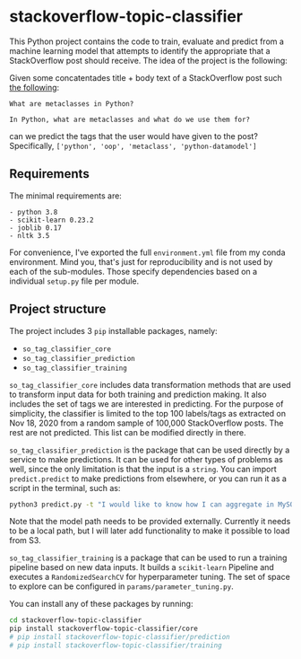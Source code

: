 # stackoverflow-topic-classifier
This Python project contains the code to train, evaluate and predict from a machine learning model that attempts to identify the appropriate <tags> that a StackOverflow post should receive. The idea of the project is the following:

Given some concatentades title + body text of a StackOverflow post such [the following](https://stackoverflow.com/questions/100003/what-are-metaclasses-in-python):

```
What are metaclasses in Python?

In Python, what are metaclasses and what do we use them for?
```

can we predict the tags that the user would have given to the post? Specifically, `['python', 'oop', 'metaclass', 'python-datamodel']`

## Requirements

The minimal requirements are:
```
- python 3.8
- scikit-learn 0.23.2
- joblib 0.17
- nltk 3.5
```
For convenience, I've exported the full `environment.yml` file from my conda environment. Mind you, that's just for reproducibility and is not used by each of the sub-modules. Those specify dependencies based on a individual `setup.py` file per module.

## Project structure

The project includes 3 `pip` installable packages, namely:
- `so_tag_classifier_core`
- `so_tag_classifier_prediction`
- `so_tag_classifier_training`

`so_tag_classifier_core` includes data transformation methods that are used to transform input data for both training and prediction making. It also includes the set of tags we are interested in predicting. For the purpose of simplicity, the classifier is limited to the top 100 labels/tags as extracted on Nov 18, 2020 from a random sample of 100,000 StackOverflow posts. The rest are not predicted. This list can be modified directly in there.

`so_tag_classifier_prediction` is the package that can be used directly by a service to make predictions. It can be used for other types of problems as well, since the only limitation is that the input is a `string`. You can import `predict.predict` to make predictions from elsewhere, or you can run it as a script in the terminal, such as:

```bash
python3 predict.py -t "I would like to know how I can aggregate in MySQL efficiently" -mp ~/model.pkl
```

Note that the model path needs to be provided externally. Currently it needs to be a local path, but I will later add functionality to make it possible to load from S3.

`so_tag_classifier_training` is a package that can be used to run a training pipeline based on new data inputs. It builds a `scikit-learn` Pipeline and executes a `RandomizedSearchCV` for hyperparameter tuning. The set of space to explore can be configured in `params/parameter_tuning.py`.

You can install any of these packages by running:

```bash
cd stackoverflow-topic-classifier
pip install stackoverflow-topic-classifier/core
# pip install stackoverflow-topic-classifier/prediction
# pip install stackoverflow-topic-classifier/training
```
